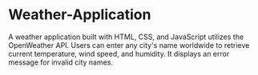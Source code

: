# Weather-Application
 A weather application built with HTML, CSS, and JavaScript utilizes the  OpenWeather API. Users can enter any city's name worldwide to retrieve current temperature,  wind speed, and humidity. It displays an error message for invalid city names.
